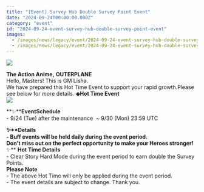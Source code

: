 ```yaml
---
title: "[Event] Survey Hub Double Survey Point Event"
date: "2024-09-24T00:00:00.000Z"
category: "event"
id: "2024-09-24-event-survey-hub-double-survey-point-event"
images:
  - /images/news/legacy/event/2024-09-24-event-survey-hub-double-survey-point-event/dd90a5e5414246bb8ce3019165a7813a.webp
  - /images/news/legacy/event/2024-09-24-event-survey-hub-double-survey-point-event/4aeba603ee2d4ace8a3868642da99f1d.webp
---
```


![](/images/news/legacy/event/2024-09-24-event-survey-hub-double-survey-point-event/dd90a5e5414246bb8ce3019165a7813a.webp)  

**The Action Anime,** **OUTERPLANE**  
Hello, Masters! This is GM Lisha.  
We have prepared this Hot Time Event to support your rapid growth.Please see below for more details. **◈Hot Time Event**  
![](/images/news/legacy/event/2024-09-24-event-survey-hub-double-survey-point-event/4aeba603ee2d4ace8a3868642da99f1d.webp)  
  
**✨****EventSchedule**  
\- 9/24 (Tue) after the maintenance  ~ 9/30 (Mon) 23:59 UTC

  
**✨****Details**  
\- Buff events will be held daily during the event period.  
Don't miss out on the perfect opportunity to make your Heroes stronger!**✨** **Hot Time Details**  
\- Clear Story Hard Mode during the event period to earn double the Survey Points.  
**Please Note**  
\- The above Hot Time will only be applied during the event period.  
\- The event details are subject to change. Thank you.

